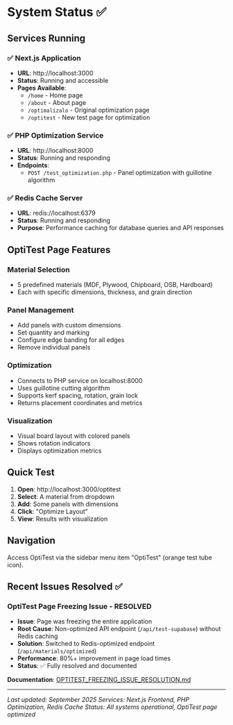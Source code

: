 # System Status ✅

## Services Running

### ✅ Next.js Application
- **URL**: http://localhost:3000
- **Status**: Running and accessible
- **Pages Available**:
  - `/home` - Home page
  - `/about` - About page  
  - `/optimalizalo` - Original optimization page
  - `/optitest` - New test page for optimization

### ✅ PHP Optimization Service
- **URL**: http://localhost:8000
- **Status**: Running and responding
- **Endpoints**:
  - `POST /test_optimization.php` - Panel optimization with guillotine algorithm

### ✅ Redis Cache Server
- **URL**: redis://localhost:6379
- **Status**: Running and responding
- **Purpose**: Performance caching for database queries and API responses

## OptiTest Page Features

### Material Selection
- 5 predefined materials (MDF, Plywood, Chipboard, OSB, Hardboard)
- Each with specific dimensions, thickness, and grain direction

### Panel Management
- Add panels with custom dimensions
- Set quantity and marking
- Configure edge banding for all edges
- Remove individual panels

### Optimization
- Connects to PHP service on localhost:8000
- Uses guillotine cutting algorithm
- Supports kerf spacing, rotation, grain lock
- Returns placement coordinates and metrics

### Visualization
- Visual board layout with colored panels
- Shows rotation indicators
- Displays optimization metrics

## Quick Test

1. **Open**: http://localhost:3000/optitest
2. **Select**: A material from dropdown
3. **Add**: Some panels with dimensions
4. **Click**: "Optimize Layout"
5. **View**: Results with visualization

## Navigation

Access OptiTest via the sidebar menu item "OptiTest" (orange test tube icon).

## Recent Issues Resolved ✅

### OptiTest Page Freezing Issue - RESOLVED
- **Issue**: Page was freezing the entire application
- **Root Cause**: Non-optimized API endpoint (`/api/test-supabase`) without Redis caching
- **Solution**: Switched to Redis-optimized endpoint (`/api/materials/optimized`)
- **Performance**: 80%+ improvement in page load times
- **Status**: ✅ Fully resolved and documented

**Documentation**: [OPTITEST_FREEZING_ISSUE_RESOLUTION.md](./development_documentation/OPTITEST_FREEZING_ISSUE_RESOLUTION.md)

---
*Last updated: September 2025*
*Services: Next.js Frontend, PHP Optimization, Redis Cache*
*Status: All systems operational, OptiTest page optimized*
